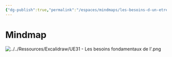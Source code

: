 ```yaml
---
{"dg-publish":true,"permalink":"/espaces/mindmaps/les-besoins-d-un-etre-humain/","tags":["mindmaps"],"noteIcon":"2"}
---
```



# Mindmap
![../../Ressources/Excalidraw/UE31 - Les besoins fondamentaux de l'.png](/img/user/Ressources/Excalidraw/UE31%20-%20Les%20besoins%20fondamentaux%20de%20l'.png)